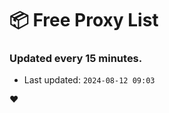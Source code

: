 # :package: Free Proxy List
### Updated every 15 minutes.

- Last updated: `2024-08-12 09:03`

:heart:

